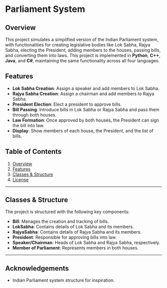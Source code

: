 # Parliament System

## Overview

This project simulates a simplified version of the Indian Parliament system, with functionalities for creating legislative bodies like Lok Sabha, Rajya Sabha, electing the President, adding members to the houses, passing bills, and converting them into laws. This project is implemented in **Python**, **C++**, **Java**, and **C#**, maintaining the same functionality across all four languages.

## Features
- **Lok Sabha Creation**: Assign a speaker and add members to Lok Sabha.
- **Rajya Sabha Creation**: Assign a chairman and add members to Rajya Sabha.
- **President Election**: Elect a president to approve bills.
- **Bill Passing**: Introduce bills in Lok Sabha or Rajya Sabha and pass them through both houses.
- **Law Formation**: Once approved by both houses, the President can sign the bill into law.
- **Display**: Show members of each house, the President, and the list of bills.

## Table of Contents
1. [Overview](#overview)
2. [Features](#features)
3. [Classes & Structure](#classes--structure)
4. [License](#license)

---

## Classes & Structure

The project is structured with the following key components:

- **Bill**: Manages the creation and tracking of bills.
- **LokSabha**: Contains details of Lok Sabha and its members.
- **RajyaSabha**: Contains details of Rajya Sabha and its members.
- **President**: Responsible for approving bills into law.
- **Speaker/Chairman**: Heads of Lok Sabha and Rajya Sabha, respectively.
- **Member of Parliament**: Represents members in both houses.

---


## Acknowledgements

- Indian Parliament system structure for inspiration.

